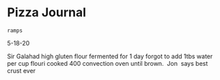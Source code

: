 # Pizza Journal

`ramps`

5\-18\-20

Sir Galahad high gluten flour fermented for 1 day forgot to add 1tbs water per cup flouri cooked 400 convection oven until brown.  Jon  says best crust ever
